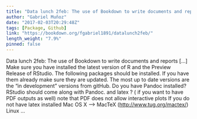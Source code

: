 ```yaml
---
title: "Data lunch 2feb: The use of Bookdown to write documents and reports"
author: "Gabriel Muñoz"
date: "2017-02-03T20:29:48Z"
tags: [Package, Github]
link: "https://bookdown.org/fgabriel1891/datalunch2feb/"
length_weight: "7.9%"
pinned: false
---
```


Data lunch 2feb: The use of Bookdown to write documents and reports [...] Make sure you have installed the latest version of R and the Preview Release of RStudio. The following packages should be installed. If you have them already make sure they are updated. The most up to date versions are the “in development” versions from gitHub. Do you have Pandoc installed? RStudio should come along with Pandoc. and latex ? ( if you want to have PDF outputs as well) note that PDF does not allow interactive plots If you do not have latex installed Mac OS X –> MacTeX (http://www.tug.org/mactex/) Linux ...
